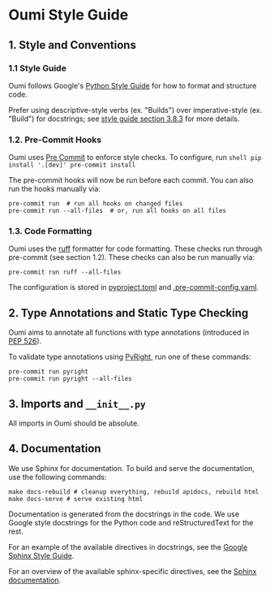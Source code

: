 # Oumi Style Guide

## 1. Style and Conventions

### 1.1 Style Guide

Oumi follows Google's [Python Style Guide](https://google.github.io/styleguide/pyguide.html)
for how to format and structure code.

Prefer using descriptive-style verbs (ex. "Builds") over imperative-style (ex. "Build")
for docstrings; see
[style guide section 3.8.3](https://google.github.io/styleguide/pyguide.html#383-functions-and-methods)
for more details.

### 1.2. Pre-Commit Hooks

Oumi uses [Pre Commit](https://pre-commit.com/) to enforce style checks. To configure, run
    ```shell
    pip install '.[dev]'
    pre-commit install
    ```

The pre-commit hooks will now be run before each commit. You can also run the hooks manually via:

```shell
pre-commit run  # run all hooks on changed files
pre-commit run --all-files  # or, run all hooks on all files
```

### 1.3. Code Formatting

Oumi uses the [ruff](https://github.com/astral-sh/ruff) formatter for code formatting.
These checks run through pre-commit (see section 1.2). These checks can also be
run manually via:

```shell
pre-commit run ruff --all-files
```

The configuration is stored in [pyproject.toml](pyproject.toml) and
[.pre-commit-config.yaml](.pre-commit-config.yaml).

## 2. Type Annotations and Static Type Checking

Oumi aims to annotate all functions with type annotations (introduced in
[PEP 526](https://www.python.org/dev/peps/pep-0526/)).

To validate type annotations using [PyRight](https://github.com/microsoft/pyright), run one of these commands:

```shell
pre-commit run pyright
pre-commit run pyright --all-files
```

## 3. Imports and `__init__.py`

All imports in Oumi should be absolute.

## 4. Documentation

We use Sphinx for documentation. To build and serve the documentation, use the following commands:

```shell
make docs-rebuild # cleanup everything, rebuild apidocs, rebuild html
make docs-serve # serve existing html
```

Documentation is generated from the docstrings in the code. We use Google style
docstrings for the Python code and reStructuredText for the rest.

For an example of the available directives in docstrings, see the
[Google Sphinx Style Guide](https://www.sphinx-doc.org/en/master/usage/extensions/example_google.html#example-google).

For an overview of the available sphinx-specific directives, see the
[Sphinx documentation](https://www.sphinx-doc.org/en/master/usage/restructuredtext/index.html).
